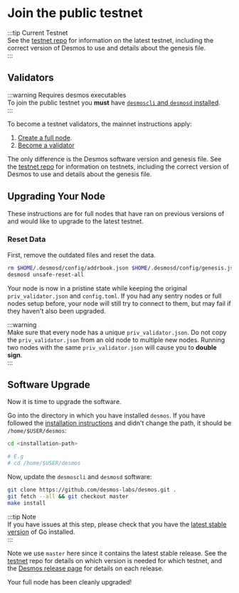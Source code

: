 # Join the public testnet

:::tip Current Testnet  
See the [testnet repo](https://github.com/desmos-labs/morpheus) for information on the latest testnet, including the correct version of Desmos to use and details about the genesis file.  
:::

## Validators
:::warning Requires desmos executables  
To join the public testnet you **must** have [`desmoscli` and `desmosd` installed](/fullnode/installation.md).  
:::

To become a testnet validators, the mainnet instructions apply: 

1. [Create a full node](../fullnode/installation.md).
2. [Become a validator](../validators/validator-setup.md)

The only difference is the Desmos software version and genesis file. See the [testnet repo](https://github.com/desmos-labs/morpheus) for information on testnets, including the correct version of Desmos to use and details about the genesis file.

## Upgrading Your Node
These instructions are for full nodes that have ran on previous versions of and would like to upgrade to the latest testnet.

### Reset Data
First, remove the outdated files and reset the data.

```bash
rm $HOME/.desmosd/config/addrbook.json $HOME/.desmosd/config/genesis.json
desmosd unsafe-reset-all
```

Your node is now in a pristine state while keeping the original `priv_validator.json` and `config.toml`. If you had any sentry nodes or full nodes setup before, your node will still try to connect to them, but may fail if they haven't also been upgraded.

:::warning  
Make sure that every node has a unique `priv_validator.json`. Do not copy the `priv_validator.json` from an old node to multiple new nodes. Running two nodes with the same `priv_validator.json` will cause you to **double sign**.  
:::

## Software Upgrade
Now it is time to upgrade the software.

Go into the directory in which you have installed `desmos`. If you have followed the [installation instructions](../install.md) and didn't change the path, it should be `/home/$USER/desmos`: 

```bash
cd <installation-path> 

# E.g
# cd /home/$USER/desmos
``` 

Now, update the `desmoscli` and `desmosd` software:

```bash
git clone https://github.com/desmos-labs/desmos.git .
git fetch --all && git checkout master
make install
```

:::tip Note   
If you have issues at this step, please check that you have the [latest stable version](https://golang.org/dl/) of Go installed.  
:::

Note we use `master` here since it contains the latest stable release. See the [testnet](https://github.com/desmos-labs/morpheus) repo for details on which version is needed for which testnet, and the [Desmos release page](https://github.com/desmos-labs/desmos/releases) for details on each release.

Your full node has been cleanly upgraded!


